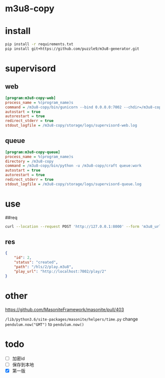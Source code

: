 # m3u8-copy

# install

```sh
pip install -r requirements.txt
pip install git+https://github.com/puzzle9/m3u8-generator.git
```

# supervisord

## web

```ini
[program:m3u8-copy-web]
process_name = %(program_name)s
command = /m3u8-copy/bin/gunicorn --bind 0.0.0.0:7002 --chdir=/m3u8-copy wsgi:application
autostart = true
autorestart = true
redirect_stderr = true
stdout_logfile = /m3u8-copy/storage/logs/supervisord-web.log
```

## queue

```ini
[program:m3u8-copy-queue]
process_name = %(program_name)s
directory = /m3u8-copy
command = /m3u8-copy/bin/python -u /m3u8-copy/craft queue:work
autostart = true
autorestart = true
redirect_stderr = true
stdout_logfile = /m3u8-copy/storage/logs/supervisord-queue.log
```

# use

##req
```sh
curl --location --request POST 'http://127.0.0.1:8000' --form 'm3u8_url=http://ivi.bupt.edu.cn/hls/cctv1hd.m3u8'
```

## res
```json
{
    "id": 2,
    "status": "created",
    "path": "/hls/2/play.m3u8",
    "play_url": "http://localhost:7002/play/2"
}
```

# other

<https://github.com/MasoniteFramework/masonite/pull/403>

`/lib/python3.6/site-packages/masonite/helpers/time.py` change `pendulum.now("GMT")` to `pendulum.now()`

# todo

-[ ] 加密id
-[ ] 保存到本地
-[x] 第一版